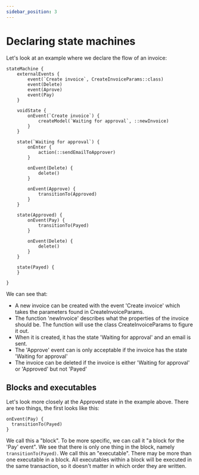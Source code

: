 ```yaml
---
sidebar_position: 3
---
```


# Declaring state machines

Let's look at an example where we declare the flow of an invoice:

```
stateMachine {
    externalEvents {
        event(`Create invoice`, CreateInvoiceParams::class)
        event(Delete)
        event(Aprove)
        event(Pay)
    }

    voidState {
        onEvent(`Create invoice`) {
            createModel(`Waiting for approval`, ::newInvoice)
        }
    }

    state(`Waiting for approval`) {
        onEnter {
            action(::sendEmailToApprover)
        }

        onEvent(Delete) {
            delete()
        }

        onEvent(Approve) {
            transitionTo(Approved)
        }
    }

    state(Approved) {
        onEvent(Pay) {
            transitionTo(Payed)
        }

        onEvent(Delete) {
            delete()
        }
    }

    state(Payed) {
    }

}
```

We can see that:

* A new invoice can be created with the event 'Create invoice' which takes the parameters found in CreateInvoiceParams.
* The function 'newInvoice' describes what the properties of the invoice should be. The function will use
  the class CreateInvoiceParams to figure it out.
* When it is created, it has the state 'Waiting for approval' and an email is sent.
* The 'Approve' event can is only acceptable if the invoice has the state 'Waiting for approval'
* The invoice can be deleted if the invoice is either 'Waiting for approval' or 'Approved' but not 'Payed'

## Blocks and executables

Let's look more closely at the Approved state in the example above. There are two things, the first looks like this:
```
onEvent(Pay) {
  transitionTo(Payed)
}
```
We call this a "block". To be more specific, we can call it "a block for the 'Pay' event". We see that there is only one 
thing in the block, namely `transitionTo(Payed)`. We call this an "executable". There may be more than one executable in a
block. All executables within a block will be executed in the same transaction, so it doesn't matter in which order they are written.
